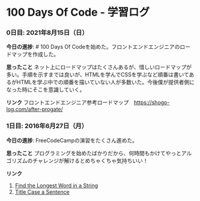 # 100 Days Of Code - 学習ログ

### 0日目: 2021年8月15日（日）

**今日の進捗**: # 100 Days Of Codeを始めた。フロントエンドエンジニアのロードマップを作成した。

**思ったこと** ネット上にロードマップはたくさんあるが、惜しいロードマップが多い。手順を示すまでは良いが、HTMLを学んでCSSを学ぶなど順番は書いてあるがHTMLを学ぶ中での順番を描いていない人が多数いた。今後僕が提供者側になった時にそこを意識していく。

**リンク** フロントエンドエンジニア参考ロードマップ　https://shogo-log.com/after-progate/

### 1日目: 2016年6月27日（月）

**今日の進捗**: FreeCodeCampの演習をたくさん進めた。

**思ったこと** プログラミングを始めたばかりだから、何時間もかけてやっとアルゴリズムのチャレンジが解けるとめちゃくちゃ気持ちいい！

**リンク**
1. [Find the Longest Word in a String](https://www.freecodecamp.com/challenges/find-the-longest-word-in-a-string)
2. [Title Case a Sentence](https://www.freecodecamp.com/challenges/title-case-a-sentence)
